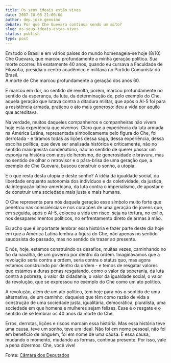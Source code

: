 ```yaml
---
title: Os seus ideais estão vivos
date: 2007-10-08 21:00:00
author: dep.jose.genoino
debate: Por que Che Guevara continua sendo um mito?
slug: os-seus-ideais-estao-vivos
status: publish 
type: post
---
```


  
Em todo o Brasil e em vários países do mundo homenageia-se hoje (8/10) Che Guevara, que marcou profundamente a minha geração política. Sua morte ocorreu há exatamente 40 anos, quando eu cursava a Faculdade de Filosofia, presidia o centro acadêmico e militava no Partido Comunista do Brasil.   
A morte de Che marcou profundamente a geração dos anos 60.  
  
E marcou em dor, no sentido de revolta, porém, marcou profundamente no sentido da esperança, da luta, da determinação de, pelo exemplo do Che, aquela geração que lutava contra a ditadura militar, que após o AI-5 foi para a resistência armada, praticou o ato mais generoso: deu a vida por aquilo que acreditava.  
  
Na verdade, muitos daqueles companheiros e companheiras não vivem hoje esta experiência que vivemos. Claro que a experiência da luta armada na América Latina, representada simbolicamente pelo figura do Che, foi derrotada - e tiramos todas as lições dessa saga, dessa experiência, dessa escolha política, que deve ser analisada histórica e criticamente, não no sentido maniqueísta condenatório, não no sentido de querer passar um esponja na história com atos de heroísmo, de generosidade e bravura, mas no sentido de olhar o retrovisor e o pára-brisa de uma geração que, a exemplo de Che Guevara, buscou construir o sonho, a utopia.  
  
E o que resta desta utopia e deste sonho? A idéia da igualdade social, da liberdade enquanto autonomia dos indivíduos e da coletividade, da justiça, da integração latino-americana, da luta contra o imperialismo, de apostar e de construir uma sociedade mais justa e mais humana.   
  
O Che representa para nós daquela geração esse símbolo muito forte que penetrou nas consciências e nos corações de uma geração de jovens que, em seguida, após o AI-5, colocou a vida em risco, seja na tortura, no exílio, nos desaparecimentos políticos, no enfrentamento direto de armas à mão.  
  
Eu acho que é importante lembrar essa história e fazer parte deste dia hoje em que a América Latina lembra a figura do Che, não apenas no sentido saudosista do passado, mas no sentido de trazer ao presente.   
  
E nós, hoje, estamos construindo os desafios, muitas vezes, caminhando no fio da navalha, de um governo por dentro da ordem. Imaginávamos que a revolução seria contra a ordem, seria contra o status quo, mas agora estamos construindo por dentro da ordem - e temos de resgatar valores que estamos a duras penas resgatando, como o valor da soberania, da luta contra a pobreza, o valor da cidadania, o valor da igualdade social, o valor da revolução, que se expressou no exemplo do Che como um ato político.  
  
A revolução, além de um ato político, tem hoje para nós o sentido de uma alternativa, de um caminho, daqueles que têm como razão de vida a construção de uma sociedade justa, igualitária, democrática, pluralista, uma sociedade em que homens e mulheres sejam felizes. Esse é o resgate e o sentido de se lembrar os 40 anos da morte do Che.  
  
Erros, derrotas, lições e riscos marcam essa história. Mas essa história teve uma causa, teve um sonho, teve um ideal. Não foi em nome pessoal, não foi em benefício de ninguém, foi em nome de uma causa. E essa causa, mudando o momento, mudando as formas, continua presente. Por isso, vale a pena dizermos: Che, você vive!   
  
Fonte: [Câmara dos Deputados](http://www.camara.gov.br/internet/sitaqweb/discursodireto.asp?nuSessao=275.1.53.O )
